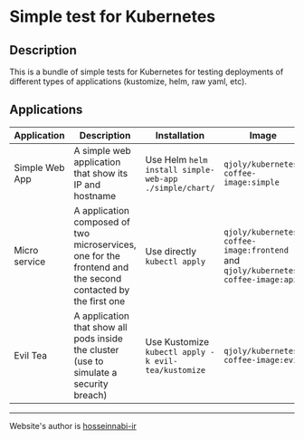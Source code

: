 # Simple test for Kubernetes

## Description

This is a bundle of simple tests for Kubernetes for testing deployments of different types of applications (kustomize, helm, raw yaml, etc).

## Applications

| Application | Description | Installation | Image |
| ----------- | ----------- | ------------ | ----- |
| Simple Web App | A simple web application that show its IP and hostname | Use Helm `helm install simple-web-app ./simple/chart/` | `qjoly/kubernetes-coffee-image:simple` |
| Micro service | A application composed of two microservices, one for the frontend and the second contacted by the first one | Use directly `kubectl apply` | `qjoly/kubernetes-coffee-image:frontend` and `qjoly/kubernetes-coffee-image:api` |  
| Evil Tea | A application that show all pods inside the cluster (use to simulate a security breach) | Use Kustomize `kubectl apply -k evil-tea/kustomize` | `qjoly/kubernetes-coffee-image:evil` |

---

Website's author is [hosseinnabi-ir](https://github.com/hosseinnabi-ir/CSS-Coffee-Filling-Loader-Animation)
